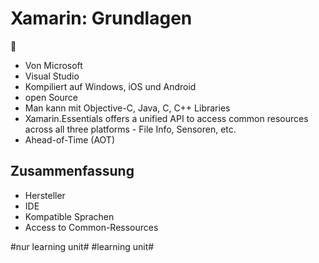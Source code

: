 # Xamarin: Grundlagen
📱
- Von Microsoft
- Visual Studio
- Kompiliert auf Windows, iOS und Android
- open Source
- Man kann mit Objective-C, Java, C, C\+\+ Libraries
- Xamarin.Essentials offers a unified API to access common resources across all three platforms - File Info, Sensoren, etc.
-  Ahead-of-Time (AOT)

## Zusammenfassung
- Hersteller
- IDE
- Kompatible Sprachen
- Access to Common-Ressources



#nur learning unit# #learning unit#